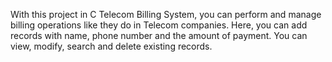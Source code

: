 With this project in C Telecom Billing System, you can perform and manage billing operations like they do in Telecom companies. 
Here, you can add records with name, phone number and the amount of payment. 
You can view, modify, search and delete existing records.
